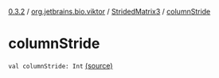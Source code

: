 [0.3.2](../../index.md) / [org.jetbrains.bio.viktor](../index.md) / [StridedMatrix3](index.md) / [columnStride](.)

# columnStride

`val columnStride: Int` [(source)](https://github.com/JetBrains-Research/viktor/blob/0.3.2/src/main/kotlin/org/jetbrains/bio/viktor/StridedMatrix3.kt#L14)